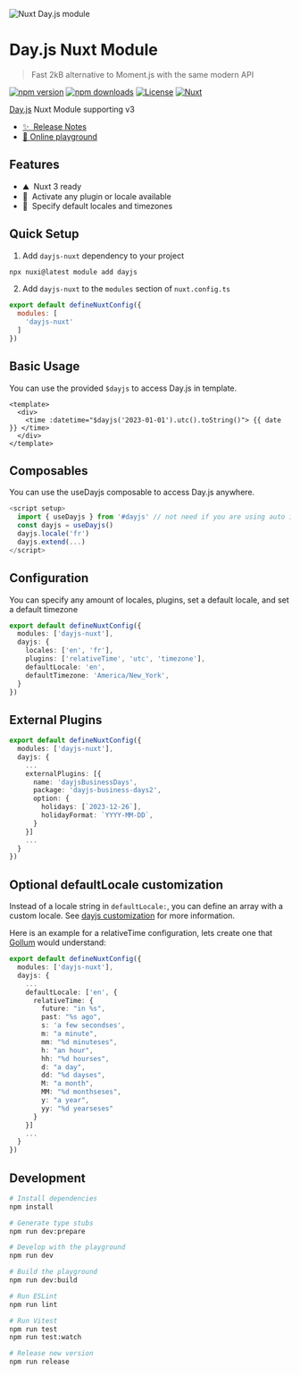 ![Nuxt Day.js module](./.github/card.png)

# Day.js Nuxt Module

> Fast 2kB alternative to Moment.js with the same modern API

[![npm version][npm-version-src]][npm-version-href]
[![npm downloads][npm-downloads-src]][npm-downloads-href]
[![License][license-src]][license-href]
[![Nuxt][nuxt-src]][nuxt-href]

[Day.js](https://day.js.org/) Nuxt Module supporting v3

- [✨ &nbsp;Release Notes](/CHANGELOG.md)
- [🏀 Online playground](https://stackblitz.com/github/fumeapp/dayjs-nuxt?file=playground%2Fapp.vue)
<!-- - [📖 &nbsp;Documentation](https://example.com) -->

## Features

<!-- Highlight some of the features your module provide here -->

- ⛰ &nbsp;Nuxt 3 ready
- 🚠 &nbsp;Activate any plugin or locale available
- 🌲 &nbsp;Specify default locales and timezones

## Quick Setup

1. Add `dayjs-nuxt` dependency to your project

```bash
npx nuxi@latest module add dayjs
```

2. Add `dayjs-nuxt` to the `modules` section of `nuxt.config.ts`

```js
export default defineNuxtConfig({
  modules: [
    'dayjs-nuxt'
  ]
})
```

## Basic Usage

You can use the provided `$dayjs` to access Day.js in template.

```vue
<template>
  <div>
    <time :datetime="$dayjs('2023-01-01').utc().toString()"> {{ date }} </time>
  </div>
</template>
```

## Composables

You can use the useDayjs composable to access Day.js anywhere.

```js
<script setup>
  import { useDayjs } from '#dayjs' // not need if you are using auto import
  const dayjs = useDayjs()
  dayjs.locale('fr')
  dayjs.extend(...)
</script>
```

## Configuration

You can specify any amount of locales, plugins, set a default locale, and set a default timezone

```ts
export default defineNuxtConfig({
  modules: ['dayjs-nuxt'],
  dayjs: {
    locales: ['en', 'fr'],
    plugins: ['relativeTime', 'utc', 'timezone'],
    defaultLocale: 'en',
    defaultTimezone: 'America/New_York',
  }
})
```

## External Plugins

```ts
export default defineNuxtConfig({
  modules: ['dayjs-nuxt'],
  dayjs: {
    ...
    externalPlugins: [{
      name: 'dayjsBusinessDays',
      package: 'dayjs-business-days2',
      option: {
        holidays: [`2023-12-26`],
        holidayFormat: `YYYY-MM-DD`,
      }
    }]
    ...
  }
})
```

## Optional defaultLocale customization

Instead of a locale string in `defaultLocale:`, you can define an array with a custom locale. See [dayjs customization](https://day.js.org/docs/en/customization/customization) for more information.

Here is an example for a relativeTime configuration, lets create one that [Gollum](https://en.wiktionary.org/wiki/hobbitses) would understand:

```ts
export default defineNuxtConfig({
  modules: ['dayjs-nuxt'],
  dayjs: {
    ...
    defaultLocale: ['en', {
      relativeTime: {
        future: "in %s",
        past: "%s ago",
        s: 'a few secondses',
        m: "a minute",
        mm: "%d minuteses",
        h: "an hour",
        hh: "%d hourses",
        d: "a day",
        dd: "%d dayses",
        M: "a month",
        MM: "%d monthseses",
        y: "a year",
        yy: "%d yearseses"
      }
    }]
    ...
  }
})
```

## Development

```bash
# Install dependencies
npm install

# Generate type stubs
npm run dev:prepare

# Develop with the playground
npm run dev

# Build the playground
npm run dev:build

# Run ESLint
npm run lint

# Run Vitest
npm run test
npm run test:watch

# Release new version
npm run release
```

<!-- Badges -->

[npm-version-src]: https://img.shields.io/npm/v/dayjs-nuxt/latest.svg?style=flat&colorA=18181B&colorB=28CF8D
[npm-version-href]: https://npmjs.com/package/dayjs-nuxt
[npm-downloads-src]: https://img.shields.io/npm/dm/dayjs-nuxt.svg?style=flat&colorA=18181B&colorB=28CF8D
[npm-downloads-href]: https://npmjs.com/package/dayjs-nuxt
[license-src]: https://img.shields.io/npm/l/dayjs-nuxt.svg?style=flat&colorA=18181B&colorB=28CF8D
[license-href]: https://npmjs.com/package/dayjs-nuxt
[nuxt-src]: https://img.shields.io/badge/Nuxt-18181B?logo=nuxt.js
[nuxt-href]: https://nuxt.com
